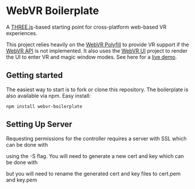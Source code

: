 # WebVR Boilerplate

A [THREE.js][three]-based starting point for cross-platform web-based VR
experiences.

This project relies heavily on the [WebVR Polyfill][polyfill] to provide VR
support if the [WebVR API][spec] is not implemented. It also uses the [WebVR
UI][ui] project to render the UI to enter VR and magic window modes. See here
for a [live demo][demo].

[three]: http://threejs.org/
[polyfill]: https://github.com/googlevr/webvr-polyfill
[ui]: https://github.com/googlevr/webvr-ui
[spec]: https://w3c.github.io/webvr/
[demo]: https://borismus.github.io/webvr-boilerplate/

## Getting started

The easiest way to start is to fork or clone this repository. The boilerplate is
also available via npm. Easy install:

    npm install webvr-boilerplate

## Setting Up Server

Requesting permissions for the controller requires a server with SSL which can be done with

[http-server]: https://www.npmjs.com/package/http-server

 using the -S flag. You will need to generate a new cert and key which can be done with 

[the following directions]: http://brianflove.com/2014/12/01/self-signed-ssl-certificate-on-mac-yosemite/ 

but you will need to rename the generated cert and key files to cert.pem and key.pem
